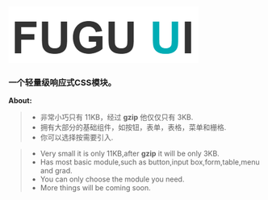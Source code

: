 ![img](logo.png 'preview')

### 一个轻量级响应式CSS模块。

**About:**

> - 非常小巧只有 11KB，经过 **gzip** 他仅仅只有 3KB.
> - 拥有大部分的基础组件，如按钮，表单，表格，菜单和栅格.
> - 你可以选择按需要引入.

> - Very small it is only 11KB,after **gzip** it will be only 3KB.
> - Has most basic module,such as button,input box,form,table,menu and grad.
> - You can only choose the module you need.
> - More things will be coming soon.
